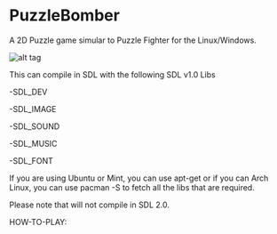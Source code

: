 # PuzzleBomber
A 2D Puzzle game simular to Puzzle Fighter for the Linux/Windows.

![alt tag](http://nsetobol.herokuapp.com/images/PB.png)

This can compile in SDL with the following SDL v1.0 Libs

-SDL_DEV

-SDL_IMAGE

-SDL_SOUND

-SDL_MUSIC

-SDL_FONT

If you are using Ubuntu or Mint, you can use apt-get or if you can Arch Linux, you can use pacman -S to fetch all the libs that are required.

Please note that will not compile in SDL 2.0.


HOW-TO-PLAY:
